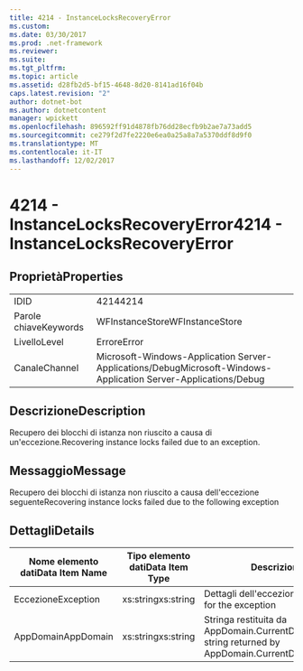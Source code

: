 ```yaml
---
title: 4214 - InstanceLocksRecoveryError
ms.custom: 
ms.date: 03/30/2017
ms.prod: .net-framework
ms.reviewer: 
ms.suite: 
ms.tgt_pltfrm: 
ms.topic: article
ms.assetid: d28fb2d5-bf15-4648-8d20-8141ad16f04b
caps.latest.revision: "2"
author: dotnet-bot
ms.author: dotnetcontent
manager: wpickett
ms.openlocfilehash: 896592ff91d4878fb76dd28ecfb9b2ae7a73add5
ms.sourcegitcommit: ce279f2d7fe2220e6ea0a25a8a7a5370ddf8d9f0
ms.translationtype: MT
ms.contentlocale: it-IT
ms.lasthandoff: 12/02/2017
---
```

# <a name="4214---instancelocksrecoveryerror"></a><span data-ttu-id="36ba4-102">4214 - InstanceLocksRecoveryError</span><span class="sxs-lookup"><span data-stu-id="36ba4-102">4214 - InstanceLocksRecoveryError</span></span>
## <a name="properties"></a><span data-ttu-id="36ba4-103">Proprietà</span><span class="sxs-lookup"><span data-stu-id="36ba4-103">Properties</span></span>  
  
|||  
|-|-|  
|<span data-ttu-id="36ba4-104">ID</span><span class="sxs-lookup"><span data-stu-id="36ba4-104">ID</span></span>|<span data-ttu-id="36ba4-105">4214</span><span class="sxs-lookup"><span data-stu-id="36ba4-105">4214</span></span>|  
|<span data-ttu-id="36ba4-106">Parole chiave</span><span class="sxs-lookup"><span data-stu-id="36ba4-106">Keywords</span></span>|<span data-ttu-id="36ba4-107">WFInstanceStore</span><span class="sxs-lookup"><span data-stu-id="36ba4-107">WFInstanceStore</span></span>|  
|<span data-ttu-id="36ba4-108">Livello</span><span class="sxs-lookup"><span data-stu-id="36ba4-108">Level</span></span>|<span data-ttu-id="36ba4-109">Errore</span><span class="sxs-lookup"><span data-stu-id="36ba4-109">Error</span></span>|  
|<span data-ttu-id="36ba4-110">Canale</span><span class="sxs-lookup"><span data-stu-id="36ba4-110">Channel</span></span>|<span data-ttu-id="36ba4-111">Microsoft-Windows-Application Server-Applications/Debug</span><span class="sxs-lookup"><span data-stu-id="36ba4-111">Microsoft-Windows-Application Server-Applications/Debug</span></span>|  
  
## <a name="description"></a><span data-ttu-id="36ba4-112">Descrizione</span><span class="sxs-lookup"><span data-stu-id="36ba4-112">Description</span></span>  
 <span data-ttu-id="36ba4-113">Recupero dei blocchi di istanza non riuscito a causa di un'eccezione.</span><span class="sxs-lookup"><span data-stu-id="36ba4-113">Recovering instance locks failed due to an exception.</span></span>  
  
## <a name="message"></a><span data-ttu-id="36ba4-114">Messaggio</span><span class="sxs-lookup"><span data-stu-id="36ba4-114">Message</span></span>  
 <span data-ttu-id="36ba4-115">Recupero dei blocchi di istanza non riuscito a causa dell'eccezione seguente</span><span class="sxs-lookup"><span data-stu-id="36ba4-115">Recovering instance locks failed due to the following exception</span></span>  
  
## <a name="details"></a><span data-ttu-id="36ba4-116">Dettagli</span><span class="sxs-lookup"><span data-stu-id="36ba4-116">Details</span></span>  
  
|<span data-ttu-id="36ba4-117">Nome elemento dati</span><span class="sxs-lookup"><span data-stu-id="36ba4-117">Data Item Name</span></span>|<span data-ttu-id="36ba4-118">Tipo elemento dati</span><span class="sxs-lookup"><span data-stu-id="36ba4-118">Data Item Type</span></span>|<span data-ttu-id="36ba4-119">Descrizione</span><span class="sxs-lookup"><span data-stu-id="36ba4-119">Description</span></span>|  
|--------------------|--------------------|-----------------|  
|<span data-ttu-id="36ba4-120">Eccezione</span><span class="sxs-lookup"><span data-stu-id="36ba4-120">Exception</span></span>|<span data-ttu-id="36ba4-121">xs:string</span><span class="sxs-lookup"><span data-stu-id="36ba4-121">xs:string</span></span>|<span data-ttu-id="36ba4-122">Dettagli dell'eccezione.</span><span class="sxs-lookup"><span data-stu-id="36ba4-122">The exception details for the exception</span></span>|  
|<span data-ttu-id="36ba4-123">AppDomain</span><span class="sxs-lookup"><span data-stu-id="36ba4-123">AppDomain</span></span>|<span data-ttu-id="36ba4-124">xs:string</span><span class="sxs-lookup"><span data-stu-id="36ba4-124">xs:string</span></span>|<span data-ttu-id="36ba4-125">Stringa restituita da AppDomain.CurrentDomain.FriendlyName.</span><span class="sxs-lookup"><span data-stu-id="36ba4-125">The string returned by AppDomain.CurrentDomain.FriendlyName.</span></span>|
